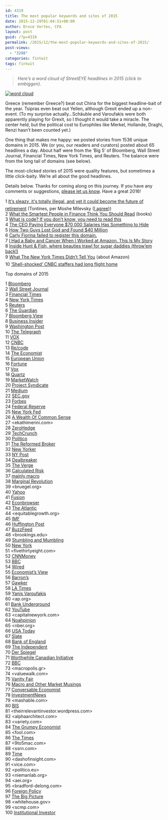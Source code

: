 ```yaml
---
id: 4319
title: The most popular keywords and sites of 2015
date: 2015-12-29T01:04:51+00:00
author: Druce Vertes, CFA
layout: post
guid: /?p=4319
permalink: /2015/12/the-most-popular-keywords-and-sites-of-2015/
post-views:
  - "3288"
categories: fintwit
tags: fintwit
---
```

> *Here’s a word cloud of StreetEYE headlines in 2015 (click to embiggen).*
<!--more-->
[<img src="/assets/wp-content/uploads/2015/12/wordle-300x192.png" alt="word cloud" width="300" height="192" class="aligncenter size-medium wp-image-4320" srcset="/assets/wp-content/uploads/2015/12/wordle-300x192.png 300w, /assets/wp-content/uploads/2015/12/wordle.png 792w" sizes="(max-width: 300px) 100vw, 300px" />](/assets/wp-content/uploads/2015/12/wordle.png)

Greece (remember Greece?) beat out China for the biggest headline-bait of the year. Tsipras even beat out Yellen, although Grexit ended up a non-event. (To my surprise actually…Sch&auml;uble and Varoufakis were both apparently playing for Grexit, so I thought it would take a miracle. The center held, but the political cost to Europhiles like Merkel, Hollande, Draghi, Renzi hasn’t been counted yet.)

One thing that makes me happy: we posted stories from 1536 unique domains in 2015. We (or you, our readers and curators) posted about 65 headlines a day. About half were from the ‘Big 5’ of Bloomberg, Wall Street Journal, Financial Times, New York Times, and Reuters. The balance were from the long tail of domains (see below).

The most-clicked stories of 2015 were quality features, but sometimes a little click-baity. We’re all about the good headlines.

Details below. Thanks for coming along on this journey. If you have any comments or suggestions, [please let us know](/?page_id=2). Have a great 2016!

1 [It’s sleazy, it’s totally illegal, and yet it could become the future of retirement](http://www.washingtonpost.com/news/wonkblog/wp/2015/09/28/this-sleazy-and-totally-illegal-savings-scheme-may-be-the-future-of-retirement/) (Tontines, per Moshe Milevsky ([I agree](/2015/09/tontines-strange-name-great-idea/)))  
2 [What the Smartest People in Finance Think You Should Read](http://www.bloomberg.com/features/2015-bloomberg-book-list/) (books)  
3 [What is code? If you don’t know, you need to read this](http://www.bloomberg.com/graphics/2015-paul-ford-what-is-code/)  
4 [The CEO Paying Everyone $70,000 Salaries Has Something to Hide](http://www.bloomberg.com/features/2015-gravity-ceo-dan-price/)  
5 [How Two Guys Lost God and Found $40 Million](http://www.bloomberg.com/news/features/2015-10-06/how-two-guys-lost-god-and-found-40-million)  
6 [Carly Fiorina failed to register this domain.](http://carlyfiorina.org/)  
7 [I Had a Baby and Cancer When I Worked at Amazon. This Is My Story](https://medium.com/@jcheiffetz/i-had-a-baby-and-cancer-when-i-worked-at-amazon-this-is-my-story-9eba5eef2976)  
8 [Inside Hunt & Fish, where beauties trawl for sugar daddies (throw’em back!)](http://nypost.com/2015/01/28/inside-hunt-fish-where-beauties-trawl-for-sugar-daddies/)  
9 [What The New York Times Didn’t Tell You](https://medium.com/@jaycarney/what-the-new-york-times-didn-t-tell-you-a1128aa78931) (about Amazon)  
10 [‘Shell-shocked’ CNBC staffers had long flight home](http://money.cnn.com/2015/10/30/media/cnbc-gop-debate-reactions-shellshocked/index.html)

Top domains of 2015

1 [Bloomberg](bloomberg.com)  
2 [Wall Street Journal](wsj.com)  
3 [Financial Times](ft.com)  
4 [New York Times](nytimes.com)  
5 [Reuters](reuters.com)  
6 [The Guardian](theguardian.com)  
7 [Bloomberg View](bloombergview.com)  
8 [Business Insider](businessinsider.com)  
9 [Washington Post](washingtonpost.com)  
10 [The Telegraph](telegraph.co.uk)  
11 [VOX](voxeu.org)  
12 [CNBC](cnbc.com)  
13 [Re/code](recode.net)  
14 [The Economist](economist.com)  
15 [European Union](europa.eu)  
16 [Fortune](fortune.com)  
17 [Vox](vox.com)  
18 [Quartz](qz.com)  
19 [MarketWatch](marketwatch.com)  
20 [Project Syndicate](project-syndicate.org)  
21 [Medium](medium.com)  
22 [SEC.gov](sec.gov)  
23 [Forbes](forbes.com)  
24 [Federal Reserve](federalreserve.gov)  
25 [New York Fed](newyorkfed.org)  
26 [A Wealth Of Common Sense](awealthofcommonsense.com)  
27 <ekathimerini.com>  
28 [ZeroHedge](zerohedge.com)  
29 [TechCrunch](techcrunch.com)  
30 [Politico](politico.com)  
31 [The Reformed Broker](thereformedbroker.com)  
32 [New Yorker](newyorker.com)  
33 [NY Post](nypost.com)  
34 [Dealbreaker](dealbreaker.com)  
35 [The Verge](theverge.com)  
36 [Calculated Risk](calculatedriskblog.com)  
37 [mainly macro](mainlymacro.blogspot.com)  
38 [Marginal Revolution](marginalrevolution.com)  
39 <bruegel.org>  
40 [Yahoo](yahoo.com)  
41 [Fusion](fusion.net)  
42 [Econbrowser](econbrowser.com)  
43 [The Atlantic](theatlantic.com)  
44 <equitablegrowth.org>  
45 [IMF](imf.org)  
46 [Huffington Post](huffingtonpost.com)  
47 [BuzzFeed](buzzfeed.com)  
48 <brookings.edu>  
49 [Stumbling and Mumbling](stumblingandmumbling.typepad.com)  
50 [New York](nymag.com)  
51 <fivethirtyeight.com>  
52 [CNNMoney](money.cnn.com)  
53 [BBC](bbc.co.uk)  
54 [Wired](wired.com)  
55 [Economist’s View](economistsview.typepad.com)  
56 [Barron’s](barrons.com)  
57 [Gawker](gawker.com)  
58 [LA Times](latimes.com)  
59 [Yanis Varoufakis](yanisvaroufakis.eu)  
60 <ap.org>  
61 [Bank Underground](bankunderground.co.uk)  
62 [YouTube](youtube.com)  
63 <capitalnewyork.com>  
64 [Noahpinion](noahpinionblog.blogspot.com)  
65 <nber.org>  
66 [USA Today](usatoday.com)  
67 [Slate](slate.com)  
68 [Bank of England](bankofengland.co.uk)  
69 [The Independent](independent.co.uk)  
70 [Der Spiegel](spiegel.de)  
71 [Worthwhile Canadian Initiative](worthwhile.typepad.com)  
72 [BBC](bbc.com)  
73 <macropolis.gr>  
74 <valuewalk.com>  
75 [Vanity Fair](vanityfair.com)  
76 [Macro and Other Market Musings](macromarketmusings.blogspot.com)  
77 [Conversable Economist](conversableeconomist.blogspot.com)  
78 [InvestmentNews](investmentnews.com)  
79 <mashable.com>  
80 [BIS](bis.org)  
81 <theirrelevantinvestor.wordpress.com>  
82 <alphaarchitect.com>  
83 <variety.com>  
84 [The Grumpy Economist](johnhcochrane.blogspot.com)  
85 <fool.com>  
86 [The Times](thetimes.co.uk)  
87 <9to5mac.com>  
88 <ssrn.com>  
89 [Time](time.com)  
90 <dashofinsight.com>  
91 <vice.com>  
92 <politico.eu>  
93 <niemanlab.org>  
94 <aei.org>  
95 <bradford-delong.com>  
96 [Foreign Policy](foreignpolicy.com)  
97 [The Big Picture](ritholtz.com)  
98 <whitehouse.gov>  
99 <scmp.com>  
100 [Institutional Investor](institutionalinvestor.com)
